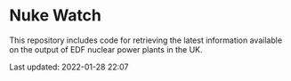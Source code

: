 # Nuke Watch

This repository includes code for retrieving the latest information available on the output of EDF nuclear power plants in the UK.

Last updated: 2022-01-28 22:07